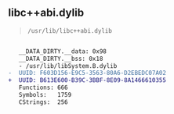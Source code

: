 ## libc++abi.dylib

> `/usr/lib/libc++abi.dylib`

```diff

   __DATA_DIRTY.__data: 0x98
   __DATA_DIRTY.__bss: 0x18
   - /usr/lib/libSystem.B.dylib
-  UUID: F603D156-E9C5-3563-80A6-D2EBEDC07A02
+  UUID: B613E600-B39C-3BBF-8E09-8A1466610355
   Functions: 666
   Symbols:   1759
   CStrings:  256

```
